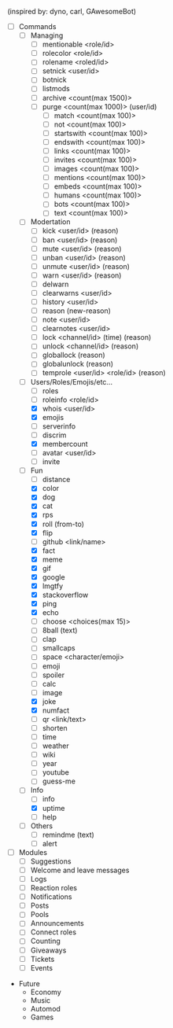 (inspired by: dyno, carl, GAwesomeBot)
 - [ ] Commands
    - [ ] Managing
        - [ ] mentionable <role/id>
        - [ ] rolecolor <role/id> <hex>
        - [ ] rolename <roled/id> <new-name>
        - [ ] setnick <user/id> <new-nick>
        - [ ] botnick <new-nick>
        - [ ] listmods
        - [ ] archive <count(max 1500)>
        - [ ] purge <count(max 1000)> (user/id)
            - [ ] match <count(max 100)> <text>
            - [ ] not <count(max 100)> <text>
            - [ ] startswith <count(max 100)> <text>
            - [ ] endswith <count(max 100)> <text>
            - [ ] links <count(max 100)>
            - [ ] invites <count(max 100)>
            - [ ] images <count(max 100)>
            - [ ] mentions <count(max 100)>
            - [ ] embeds <count(max 100)>
            - [ ] humans <count(max 100)>
            - [ ] bots <count(max 100)>
            - [ ] text <count(max 100)>
    - [ ] Modertation
        - [ ] kick <user/id> (reason)
        - [ ] ban <user/id> (reason)
        - [ ] mute <user/id> <time> (reason)
        - [ ] unban <user/id> (reason)
        - [ ] unmute <user/id> (reason)
        - [ ] warn <user/id> (reason)
        - [ ] delwarn <warningID>
        - [ ] clearwarns <user/id>
        - [ ] history <user/id>
        - [ ] reason <caseID> (new-reason)
        - [ ] note <user/id> <text>
        - [ ] clearnotes <user/id>
        - [ ] lock <channel/id> (time) (reason)
        - [ ] unlock <channel/id> (reason)
        - [ ] globallock (reason)
        - [ ] globalunlock (reason)
        - [ ] temprole <user/id> <time> <role/id> (reason)
    - [ ] Users/Roles/Emojis/etc...
        - [ ] roles
        - [ ] roleinfo <role/id>
        - [x] whois <user/id>
        - [x] emojis
        - [ ] serverinfo
        - [ ] discrim <discrim>
        - [x] membercount
        - [ ] avatar <user/id>
        - [ ] invite
    - [ ] Fun
        - [ ] distance <cord1> <cord2>
        - [x] color <hex>
        - [x] dog
        - [x] cat
        - [x] rps <choice>
        - [x] roll (from-to)
        - [x] flip
        - [ ] github <link/name>
        - [x] fact
        - [x] meme
        - [x] gif
        - [x] google <text>
        - [x] lmgtfy <text>
        - [x] stackoverflow <text>
        - [x] ping
        - [x] echo
        - [ ] choose <choices(max 15)>
        - [ ] 8ball (text)
        - [ ] clap <text>
        - [ ] smallcaps <text>
        - [ ] space <character/emoji> <text>
        - [ ] emoji <text>
        - [ ] spoiler <text>
        - [ ] calc <math-expression>
        - [ ] image <text>
        - [x] joke
        - [x] numfact <number>
        - [ ] qr <link/text>
        - [ ] shorten <link>
        - [ ] time <place>
        - [ ] weather <place>
        - [ ] wiki <text>
        - [ ] year
        - [ ] youtube <text>
        - [ ] guess-me <name>
    - [ ] Info
        - [ ] info
        - [x] uptime
        - [ ] help
    - [ ] Others
        - [ ] remindme <time> (text)
        - [ ] alert

 - [ ] Modules
    - [ ] Suggestions
    - [ ] Welcome and leave messages
    - [ ] Logs
    - [ ] Reaction roles
    - [ ] Notifications
    - [ ] Posts
    - [ ] Pools
    - [ ] Announcements
    - [ ] Connect roles
    - [ ] Counting
    - [ ] Giveaways
    - [ ] Tickets
    - [ ] Events

- Future
    - Economy
    - Music
    - Automod
    - Games